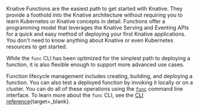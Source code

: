 Knative Functions are the easiest path to get started with Knative.
They provide a foothold into the Knative architecture without requiring
you to learn Kubernetes or Knative concepts in detail.
Functions offer a programming model that leverages the Knative
Serving and Eventing APIs for a quick and easy method of deploying your
first Knative applications. You don't need to know anything
about Knative or even Kubernetes resources to get started.

While the `func` CLI has been optimized for the simplest path to deploying
a function, it is also flexible enough to support more advanced use cases.

Function lifecycle management includes creating, building, and deploying a
function. You can also test a deployed function by invoking it
locally or on a cluster. You can do all of these operations using the
[`func`](./install-func.md) command line interface. To learn more about
the `func` CLI, see the
[CLI reference](https://github.com/knative/func/blob/main/docs/reference/func.md){target=_blank}.
